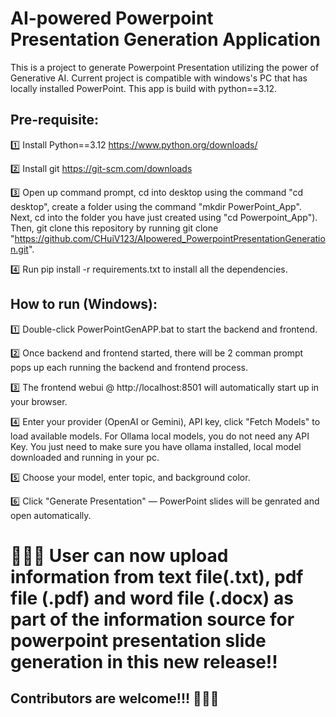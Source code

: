 # AI-powered Powerpoint Presentation Generation Application
This is a project to generate Powerpoint Presentation utilizing the power of Generative AI. Current project is compatible with windows's PC that has locally installed PowerPoint. This app is build with python==3.12. 


<h2> Pre-requisite: </h2>

1️⃣ Install Python==3.12 https://www.python.org/downloads/

2️⃣ Install git https://git-scm.com/downloads

3️⃣ Open up command prompt, cd into desktop using the command "cd desktop", create a folder using the command "mkdir PowerPoint_App". 
    Next, cd into the folder you have just created using "cd Powerpoint_App"). 
    Then, git clone this repository by running git clone "https://github.com/CHuiV123/AIpowered_PowerpointPresentationGeneration.git". 

4️⃣ Run pip install -r requirements.txt to install all the dependencies. 


<h2> How to run (Windows): </h2>

1️⃣ Double-click PowerPointGenAPP.bat to start the backend and frontend. 

2️⃣ Once backend and frontend started, there will be 2 comman prompt pops up each running the backend and frontend process. 

3️⃣ The frontend webui @ http://localhost:8501 will automatically start up in your browser.

4️⃣ Enter your provider (OpenAI or Gemini), API key, click "Fetch Models" to load available models. For Ollama local models, you do not need any API Key. You just need to make sure you have ollama installed, local model downloaded and running in your pc. 

5️⃣ Choose your model, enter topic, and background color.

6️⃣ Click "Generate Presentation" — PowerPoint slides will be genrated and open automatically.


<h1> 🎉🎉🎉 User can now upload information from text file(.txt), pdf file (.pdf) and word file (.docx) as part of the information source for powerpoint presentation slide generation in this new release!! </h1>


<h2> Contributors are welcome!!! 🎉🎉🎉</h2>
